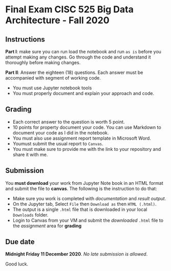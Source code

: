 # Final Exam CISC 525 Big Data Architecture - Fall 2020

## Instructions

**Part I**: make sure you can run load the notebook and run `as is` before
you attempt making any changes. Go through the code and understand it
thoroughly before making changes.

**Part II**: Answer the eighteen (18) questions. Each answer must be
accompanied with segment of working code.

- You must use Jupyter notebook tools
- You must properly document and explain your approach and code.

## Grading

- Each correct answer to the question is worth 5 point.
- 10 points for property document your code. You can use Markdown
to document your code as I did in the notebook.
- You must also use assignment report template in Microsoft Word. 
- Youmust submit the usual report to `Canvas`. 
- You must make sure to provide me with the link to your repository and share it with me.

## Submission

You **must download** your work from Jupyter Note book in an HTML format and submit 
the file to **canvas**. The following is the instruction to do that:

- Make sure you work is completed with *documentation* and *result output*.
- On the Jupyter tab, Select `File` then `Download as` then `HTML (.html)`. 
- The output is a single `.html` file that is downloaded in your local `Downloads` folder.
- Login to Canvas from your VM and submit the *downloaded* `.html` file to the *assignment*
area for **grading**

## Due date

**Midnight Friday 11 December 2020**. *No late submission is allowed*.

Good luck.
